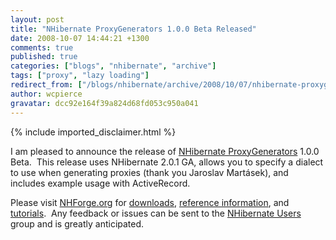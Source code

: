 ```yaml
---
layout: post
title: "NHibernate ProxyGenerators 1.0.0 Beta Released"
date: 2008-10-07 14:44:21 +1300
comments: true
published: true
categories: ["blogs", "nhibernate", "archive"]
tags: ["proxy", "lazy loading"]
redirect_from: ["/blogs/nhibernate/archive/2008/10/07/nhibernate-proxygenerators-1-0-0-beta-released.aspx/"]
author: wcpierce
gravatar: dcc92e164f39a824d68fd053c950a041
---
```

{% include imported_disclaimer.html %}
<p>I am pleased to announce the release of <a href="http://www.nhforge.org/blogs/nhibernate/archive/2008/09/22/introducing-nhibernate-proxygenerators.aspx" target="_blank">NHibernate ProxyGenerators</a> 1.0.0 Beta.&#160; This release uses NHibernate 2.0.1 GA, allows you to specify a dialect to use when generating proxies (thank you Jaroslav Martásek), and includes example usage with ActiveRecord.&#160; </p>  <p>Please visit <a href="http://nhforge.org/">NHForge.org</a> for <a href="http://www.nhforge.org/media/g/proxygenerators/default.aspx" target="_blank">downloads</a>, <a href="http://www.nhforge.org/wikis/proxygenerators10/default.aspx" target="_blank">reference information</a>, and <a href="http://www.nhforge.org/wikis/howtonh/pre-generate-lazy-loading-proxies.aspx">tutorials</a>.&#160; Any feedback or issues can be sent to the <a href="http://groups.google.com/group/nhusers">NHibernate Users</a> group and is greatly anticipated.</p>
